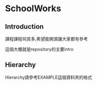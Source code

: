 # SchoolWorks

## Introduction

課程課程何其多,希望能開源讓大家都有參考

這個大概就是repository的主要intro

## Hierarchy

Hierarchy請參考EXAMPLE這個資料夾的格式